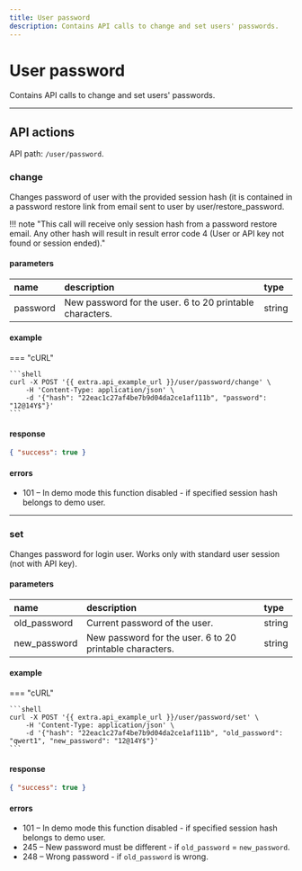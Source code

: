 ```yaml
---
title: User password
description: Contains API calls to change and set users' passwords.
---
```


# User password

Contains API calls to change and set users' passwords.


***

## API actions

API path: `/user/password`.

### change

Changes password of user with the provided session hash (it is contained in a password restore link from email sent to
 user by user/restore_password.

!!! note "This call will receive only session hash from a password restore email. Any other hash will result in result  error code 4 (User or API key not found or session ended)."

#### parameters

| name | description | type |
| :----- | :-----  | :----- |
| password | New password for the user. 6 to 20 printable characters. | string |

#### example

=== "cURL"

    ```shell
    curl -X POST '{{ extra.api_example_url }}/user/password/change' \
        -H 'Content-Type: application/json' \
        -d '{"hash": "22eac1c27af4be7b9d04da2ce1af111b", "password": "12@14Y$"}'
    ```

#### response

```json
{ "success": true }
```

#### errors

* 101 – In demo mode this function disabled - if specified session hash belongs to demo user.

***

### set

Changes password for login user.
Works only with standard user session (not with API key).

#### parameters

| name | description | type |
| :----- | :-----  | :----- |
| old_password | Current password of the user. | string |
| new_password | New password for the user. 6 to 20 printable characters. | string |

#### example

=== "cURL"

    ```shell
    curl -X POST '{{ extra.api_example_url }}/user/password/set' \
        -H 'Content-Type: application/json' \
        -d '{"hash": "22eac1c27af4be7b9d04da2ce1af111b", "old_password": "qwert1", "new_password": "12@14Y$"}'
    ```

#### response

```json
{ "success": true }
```

#### errors

* 101 – In demo mode this function disabled - if specified session hash belongs to demo user.
* 245 – New password must be different - if `old_password` = `new_password`.
* 248 – Wrong password - if `old_password` is wrong.
